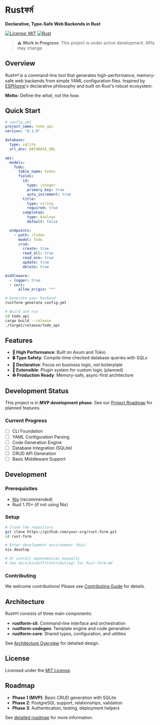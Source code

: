 # Rustফর্ম

**Declarative, Type-Safe Web Backends in Rust**

[![License: MIT](https://img.shields.io/badge/License-MIT-yellow.svg)](https://opensource.org/licenses/MIT)
[![Rust](https://img.shields.io/badge/rust-1.70+-orange.svg)](https://www.rust-lang.org)

> **⚠️ Work in Progress**: This project is under active development. APIs may change.

## Overview

Rustফর্ম is a command-line tool that generates high-performance, memory-safe web backends from simple YAML configuration files. Inspired by [ESPHome](https://esphome.io/)'s declarative philosophy and built on Rust's robust ecosystem.

**Motto:** Define the *what*, not the *how*.

## Quick Start

```yaml
# config.yml
project_name: todo_api
version: "0.1.0"

database:
  type: sqlite
  url_env: DATABASE_URL

api:
  models:
    Todo:
      table_name: todos
      fields:
        id:
          type: integer
          primary_key: true
          auto_increment: true
        title:
          type: string
          required: true
        completed:
          type: boolean
          default: false

  endpoints:
    - path: /todos
      model: Todo
      crud:
        create: true
        read_all: true
        read_one: true
        update: true
        delete: true

middleware:
  - logger: true
  - cors:
      allow_origin: "*"
```

```bash
# Generate your backend
rustform generate config.yml

# Build and run
cd todo_api
cargo build --release
./target/release/todo_api
```

## Features

- **🚀 High Performance**: Built on Axum and Tokio
- **🔒 Type Safety**: Compile-time checked database queries with SQLx
- **📝 Declarative**: Focus on business logic, not boilerplate
- **🔧 Extensible**: Plugin system for custom logic (planned)
- **🌐 Production Ready**: Memory-safe, async-first architecture

## Development Status

This project is in **MVP development phase**. See our [Project Roadmap](docs/kickoff/Rust-form%20Project%20Roadmap.md) for planned features.

### Current Progress
- [ ] CLI Foundation
- [ ] YAML Configuration Parsing  
- [ ] Code Generation Engine
- [ ] Database Integration (SQLite)
- [ ] CRUD API Generation
- [ ] Basic Middleware Support

## Development

### Prerequisites

- [Nix](https://nixos.org/) (recommended)
- Rust 1.70+ (if not using Nix)

### Setup

```bash
# Clone the repository
git clone https://github.com/your-org/rust-form.git
cd rust-form

# Enter development environment (Nix)
nix develop

# Or install dependencies manually
# See docs/kickoff/Contributing\ to\ Rust-form.md
```

### Contributing

We welcome contributions! Please see [Contributing Guide](docs/kickoff/Contribitbuting%20to%20Rust-form.md) for details.

## Architecture

Rustফর্ম consists of three main components:

- **rustform-cli**: Command-line interface and orchestration
- **rustform-codegen**: Template engine and code generation  
- **rustform-core**: Shared types, configuration, and utilities

See [Architecture Overview](docs/kickoff/Rust-form%20-%20Architecture%20Overview.md) for detailed design.

## License

Licensed under the [MIT License](LICENSE).

## Roadmap

- **Phase 1 (MVP)**: Basic CRUD generation with SQLite
- **Phase 2**: PostgreSQL support, relationships, validation
- **Phase 3**: Authentication, testing, deployment helpers

See [detailed roadmap](docs/kickoff/Rust-form%20Project%20Roadmap.md) for more information.